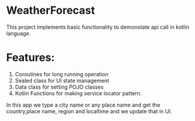 # WeatherForecast

This project implements basic functionality to demonstate api call in kotlin language.

# Features:

1. Coroutines for long running operation
2. Sealed class for UI state management
3. Data class for setting POJO classes
4. Kotlin Functions for making service locator pattern.

In this app we type a city name or any place name and get the country,place name, region and localtime and we update that in UI.
